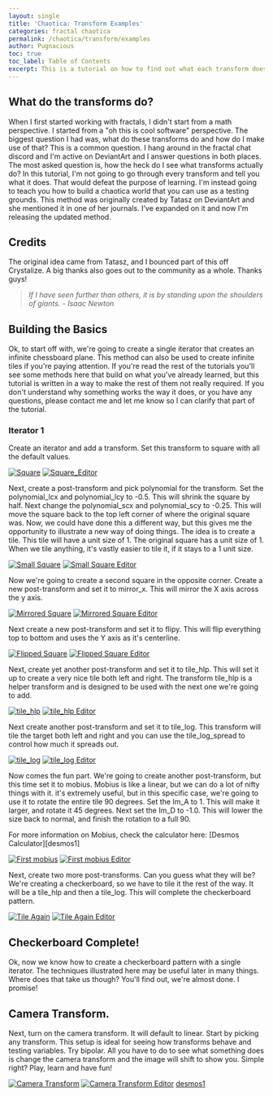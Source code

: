 ```yaml
---
layout: single
title: 'Chaotica: Transform Examples'
categories: fractal chaotica
permalink: /chaotica/transform/examples
author: Pugnacious
toc: true
toc_label: Table of Contents
excerpt: This is a tutorial on how to find out what each transform does.
---
```


## What do the transforms do?

When I first started working with fractals, I didn't start from a math perspective. I started from a "oh this is cool software" perspective. The biggest question I had was, what do these transforms do and how do I make use of that? This is a common question. I hang around in the fractal chat discord and I'm active on DeviantArt and I answer questions in both places. The most asked question is, how the heck do I see what transforms actually do? In this tutorial, I'm not going to go through every transform and tell you what it does. That would defeat the purpose of learning. I'm instead going to teach you how to build a chaotica world that you can use as a testing grounds. This method was originally created by Tatasz on DeviantArt and she mentioned it in one of her journals. I've expanded on it and now I'm releasing the updated method.

## Credits

The original idea came from Tatasz, and I bounced part of this off Crystalize. A big thanks also goes out to the community as a whole. Thanks guys!

> _If I have seen further than others, it is by standing upon the shoulders of giants. - Isaac Newton_

## Building the Basics

Ok, to start off with, we're going to create a single iterator that creates an infinite chessboard plane. This method can also be used to create infinite tiles if you're paying attention. If you're read the rest of the tutorials you'll see some methods here that build on what you've already learned, but this tutorial is written in a way to make the rest of them not really required. If you don't understand why something works the way it does, or you have any questions, please contact me and let me know so I can clarify that part of the tutorial.

### Iterator 1

Create an iterator and add a transform. Set this transform to square with all the default values.

[![Square](/assets/images/chaotica-transform-examples/chaotica_f1ICjfaKx4.png)](/assets/images/chaotica-transform-examples/chaotica_f1ICjfaKx4.png) [![Square_Editor](/assets/images/chaotica-transform-examples/chaotica_v8NPRsOaAJ.png)](/assets/images/chaotica-transform-examples/chaotica_v8NPRsOaAJ.png)

Next, create a post-transform and pick polynomial for the transform. Set the polynomial_lcx and polynomial_lcy to -0.5\. This will shrink the square by half. Next change the polynomial_scx and polynomial_scy to -0.25\. This will move the square back to the top left corner of where the original square was. Now, we could have done this a different way, but this gives me the opportunity to illustrate a new way of doing things. The idea is to create a tile. This tile will have a unit size of 1\. The original square has a unit size of 1\. When we tile anything, it's vastly easier to tile it, if it stays to a 1 unit size.

[![Small Square](/assets/images/chaotica-transform-examples/chaotica_tjtEWFCrfR.png)](/assets/images/chaotica-transform-examples/chaotica_tjtEWFCrfR.png) [![Small Square Editor](/assets/images/chaotica-transform-examples/chaotica_8BqbH9VCcg.png)](/assets/images/chaotica-transform-examples/chaotica_8BqbH9VCcg.png)

Now we're going to create a second square in the opposite corner. Create a new post-transform and set it to mirror_x. This will mirror the X axis across the y axis.

[![Mirrored Square](/assets/images/chaotica-transform-examples/chaotica_pRbjXZVQe2.png)](/assets/images/chaotica-transform-examples/chaotica_pRbjXZVQe2.png) [![Mirrored Square Editor](/assets/images/chaotica-transform-examples/chaotica_s7AyYmrGmA.png)](/assets/images/chaotica-transform-examples/chaotica_s7AyYmrGmA.png)

Next create a new post-transform and set it to flipy. This will flip everything top to bottom and uses the Y axis as it's centerline.

[![Flipped Square](/assets/images/chaotica-transform-examples/chaotica_8lEYfiSTLu.png)](/assets/images/chaotica-transform-examples/chaotica_8lEYfiSTLu.png) [![Flipped Square Editor](/assets/images/chaotica-transform-examples/chaotica_Wz8FFcVp7Y.png)](/assets/images/chaotica-transform-examples/chaotica_Wz8FFcVp7Y.png)

Next, create yet another post-transform and set it to tile_hlp. This will set it up to create a very nice tile both left and right. The transform tile_hlp is a helper transform and is designed to be used with the next one we're going to add.

[![tile_hlp](/assets/images/chaotica-transform-examples/chaotica_wR13YVUq5I.png)](/assets/images/chaotica-transform-examples/chaotica_wR13YVUq5I.png) [![tile_hlp Editor](/assets/images/chaotica-transform-examples/chaotica_XXukLvuFAV.png)](/assets/images/chaotica-transform-examples/chaotica_XXukLvuFAV.png)

Next create another post-transform and set it to tile_log. This transform will tile the target both left and right and you can use the tile_log_spread to control how much it spreads out.

[![tile_log](/assets/images/chaotica-transform-examples/chaotica_uPE8xBdNd4.png)](/assets/images/chaotica-transform-examples/chaotica_uPE8xBdNd4.png) [![tile_log Editor](/assets/images/chaotica-transform-examples/chaotica_4WZyce1Nsn.png)](/assets/images/chaotica-transform-examples/chaotica_4WZyce1Nsn.png)

Now comes the fun part. We're going to create another post-transform, but this time set it to mobius. Mobius is like a linear, but we can do a lot of nifty things with it. it's extremely useful, but in this specific case, we're going to use it to rotate the entire tile 90 degrees. Set the Im_A to 1\. This will make it larger, and rotate it 45 degrees. Next set the Im_D to -1.0\. This will lower the size back to normal, and finish the rotation to a full 90.

For more information on Mobius, check the calculator here:  [Desmos Calculator][desmos1]

[![First mobius](/assets/images/chaotica-transform-examples/chaotica_YgXDimlalG.png)](/assets/images/chaotica-transform-examples/chaotica_YgXDimlalG.png) [![First mobius Editor](/assets/images/chaotica-transform-examples/chaotica_OZzZuJVZf1.png)](/assets/images/chaotica-transform-examples/chaotica_OZzZuJVZf1.png)

Next, create two more post-transforms. Can you guess what they will be? We're creating a checkerboard, so we have to tile it the rest of the way. It will be a tile_hlp and then a tile_log. This will complete the checkerboard pattern.

[![Tile Again](/assets/images/chaotica-transform-examples/chaotica_7cg34JrJNL.png)](/assets/images/chaotica-transform-examples/chaotica_7cg34JrJNL.png) [![Tile Again Editor](/assets/images/chaotica-transform-examples/chaotica_OLnKh5SomN.png)](/assets/images/chaotica-transform-examples/chaotica_OLnKh5SomN.png)

## Checkerboard Complete!

Ok, now we know how to create a checkerboard pattern with a single iterator. The techniques illustrated here may be useful later in many things. Where does that take us though? You'll find out, we're almost done. I promise!

## Camera Transform.

Next, turn on the camera transform. It will default to linear. Start by picking any transform. This setup is ideal for seeing how transforms behave and testing variables. Try bipolar. All you have to do to see what something does is change the camera transform and the image will shift to show you. Simple right? Play, learn and have fun!

[![Camera Transform](/assets/images/chaotica-transform-examples/chaotica_tL0BibWOEe.png)](/assets/images/chaotica-transform-examples/chaotica_tL0BibWOEe.png) [![Camera Transform Editor](/assets/images/chaotica-transform-examples/chaotica_kNklAnJkuS.png)](/assets/images/chaotica-transform-examples/chaotica_kNklAnJkuS.png)
[desmos1](https://www.desmos.com/calculator/dniytt9jrt)
